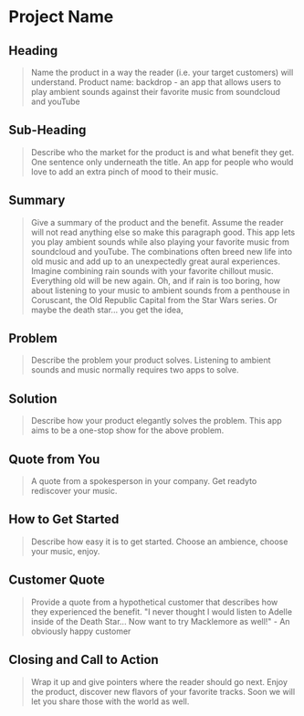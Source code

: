 # Project Name #

<!-- 
> This material was originally posted [here](http://www.quora.com/What-is-Amazons-approach-to-product-development-and-product-management). It is reproduced here for posterities sake.

There is an approach called "working backwards" that is widely used at Amazon. They work backwards from the customer, rather than starting with an idea for a product and trying to bolt customers onto it. While working backwards can be applied to any specific product decision, using this approach is especially important when developing new products or features.

For new initiatives a product manager typically starts by writing an internal press release announcing the finished product. The target audience for the press release is the new/updated product's customers, which can be retail customers or internal users of a tool or technology. Internal press releases are centered around the customer problem, how current solutions (internal or external) fail, and how the new product will blow away existing solutions.

If the benefits listed don't sound very interesting or exciting to customers, then perhaps they're not (and shouldn't be built). Instead, the product manager should keep iterating on the press release until they've come up with benefits that actually sound like benefits. Iterating on a press release is a lot less expensive than iterating on the product itself (and quicker!).

If the press release is more than a page and a half, it is probably too long. Keep it simple. 3-4 sentences for most paragraphs. Cut out the fat. Don't make it into a spec. You can accompany the press release with a FAQ that answers all of the other business or execution questions so the press release can stay focused on what the customer gets. My rule of thumb is that if the press release is hard to write, then the product is probably going to suck. Keep working at it until the outline for each paragraph flows. 

Oh, and I also like to write press-releases in what I call "Oprah-speak" for mainstream consumer products. Imagine you're sitting on Oprah's couch and have just explained the product to her, and then you listen as she explains it to her audience. That's "Oprah-speak", not "Geek-speak".

Once the project moves into development, the press release can be used as a touchstone; a guiding light. The product team can ask themselves, "Are we building what is in the press release?" If they find they're spending time building things that aren't in the press release (overbuilding), they need to ask themselves why. This keeps product development focused on achieving the customer benefits and not building extraneous stuff that takes longer to build, takes resources to maintain, and doesn't provide real customer benefit (at least not enough to warrant inclusion in the press release).
 -->
 
## Heading ##
  > Name the product in a way the reader (i.e. your target customers) will understand.
  Product name: backdrop - an app that allows users to play ambient sounds against their favorite music from soundcloud and youTube

## Sub-Heading ##
  > Describe who the market for the product is and what benefit they get. One sentence only underneath the title.
  An app for people who would love to add an extra pinch of mood to their music.

## Summary ##
  > Give a summary of the product and the benefit. Assume the reader will not read anything else so make this paragraph good.
  This app lets you play ambient sounds while also playing your favorite music from soundcloud and youTube. The combinations often breed new life into old music and add up to an unexpectedly great aural experiences. Imagine combining rain sounds with your favorite chillout music. Everything old will be new again. Oh, and if rain is too boring, how about listening to your music to ambient sounds from a penthouse in Coruscant, the Old Republic Capital from the Star Wars series. Or maybe the death star... you get the idea,

## Problem ##
  > Describe the problem your product solves.
  Listening to ambient sounds and music normally requires two apps to solve. 

## Solution ##
  > Describe how your product elegantly solves the problem.
  This app aims to be a one-stop show for the above problem. 

## Quote from You ##
  > A quote from a spokesperson in your company.
  Get readyto rediscover your music. 

## How to Get Started ##
  > Describe how easy it is to get started.
  Choose an ambience, choose your music, enjoy.

## Customer Quote ##
  > Provide a quote from a hypothetical customer that describes how they experienced the benefit.
  "I never thought I would listen to Adelle inside of the Death Star... Now want to try Macklemore as well!" - An obviously happy customer

## Closing and Call to Action ##
  > Wrap it up and give pointers where the reader should go next.
  Enjoy the product, discover new flavors of your favorite tracks. Soon we will let you share those with the world as well.
